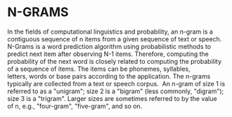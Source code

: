 # N-GRAMS
In the fields of computational linguistics and probability, an n-gram is a contiguous sequence of n items from a given sequence of text or speech.
N-Grams is a word prediction algorithm using probabilistic methods to predict next item after observing N-1 items. Therefore, computing the probability of the next word is closely related to computing the probability of a sequence of items.
The items can be phonemes, syllables, letters, words or base pairs according to the application. The n-grams typically are collected from a text or speech corpus. 
An n-gram of size 1 is referred to as a "unigram"; size 2 is a "bigram" (less commonly, "digram"); size 3 is a "trigram". Larger sizes are sometimes referred to by the value of n, e.g., "four-gram", "five-gram", and so on.


